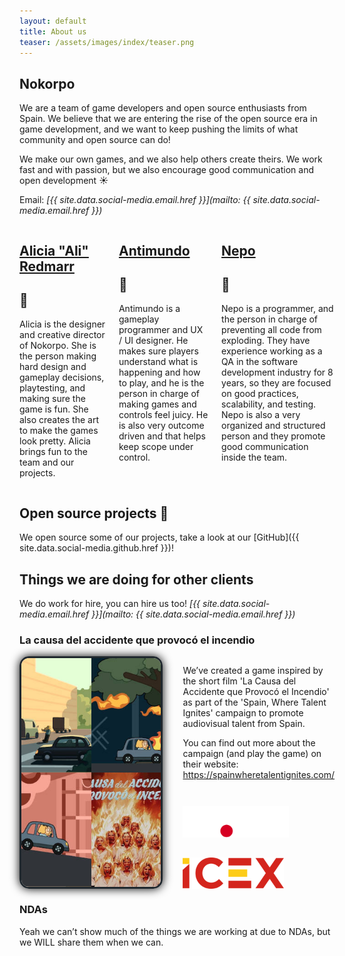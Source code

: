 ```yaml
---
layout: default
title: About us
teaser: /assets/images/index/teaser.png
---
```


## Nokorpo

We are a team of game developers and open source enthusiasts from Spain. We believe that we are entering the rise of the open source era in game development, and we want to keep pushing the limits of what community and open source can do!

We make our own games, and we also help others create theirs. We work fast and with passion, but we also encourage good communication and open development ☀️

Email: _[{{ site.data.social-media.email.href }}](mailto: {{ site.data.social-media.email.href }})_


<div class="columns">
    <div>
        <h2><a href="https://linktr.ee/alicia.redmarr">Alicia "Ali" Redmarr</a></h2>
        <h2>🐉</h2>
        <p>Alicia is the designer and creative director of Nokorpo. She is the person making hard design and gameplay decisions, playtesting, and making sure the game is fun. She also creates the art to make the games look pretty. Alicia brings fun to the team and our projects.</p>
    </div>
    <div>
        <h2><a href="https://antimundo.es/">Antimundo</a></h2>
        <h2>🐛</h2>
        <p>Antimundo is a gameplay programmer and UX / UI designer. He makes sure players understand what is happening and how to play, and he is the person in charge of making games and controls feel juicy. He is also very outcome driven and that helps keep scope under control.</p>
    </div>
    <div>
        <h2><a href="https://nepo.dev/">Nepo</a></h2>
        <h2>🌱</h2>
        <p>Nepo is a programmer, and the person in charge of preventing all code from exploding. They have experience working as a QA in the software development industry for 8 years, so they are focused on good practices, scalability, and testing. Nepo is also a very organized and structured person and they promote good communication inside the team.</p>
    </div>
</div>

## Open source projects 🌌

We open source some of our projects, take a look at our [GitHub]({{ site.data.social-media.github.href }})!

<div id="gallery" class="gallery-small">
    <!--a style='background-image: url("/assets/images/index/bat.png");' href="/games/michiball.html">
        <img width="200px" src="/assets/images/games/michiball/michiball-logo.png" style="margin-bottom: 64px;" alt="michiball">
    </a-->
    <a style='background-image: url("/assets/images/games/infinigrass.png");' href="https://github.com/antimundo/infinigrass"></a>
    <a style='background-image: url("/assets/images/games/ratandfurrius.png");' href="https://github.com/antimundo/rat-and-furrius"></a>
    <a style='background-image: url("/assets/images/games/lafaldadelamontana.png");' href="https://github.com/Edearth/falda-montana"></a>
    <a style='background-image: url("/assets/images/games/libreaim.png");' href="https://github.com/antimundo/libre-aim"></a>
    <a style='background-image: url("/assets/images/games/mastodon-godot-viewer.png");' href="https://github.com/Nokorpo/mastodon-viewer-godot"></a>
</div>

## Things we are doing for other clients

We do work for hire, you can hire us too! _[{{ site.data.social-media.email.href }}](mailto: {{ site.data.social-media.email.href }})_

<style>
    .project{
        display: flex;
        gap: 32px;
    }
    .project-gallery{
        display: flex;
        flex-wrap: wrap;
        overflow: hidden;
        border: 3px solid #20282e;
        border-radius: 15px;
        box-shadow: 0px 0px 15px black;
        max-width: 400px;
    }
    .project-gallery > img{
        width: 50%;
        object-fit: cover;
        flex-grow: 1;
    }
    .project-logos{
        margin-top: 42px;
        display: flex;
        flex-wrap: wrap;
        gap: 32px;
    }
    .project-logos > img {
        max-height: 50px;
        width: auto;
        max-width: 100%;
    }
    @media (max-width: 750px) {
        .project{
            justify-content: center;
            align-items: center;
            flex-wrap: wrap;
        }
    }
</style>

<h3>La causa del accidente que provocó el incendio</h3>
<div class="project">
    <div class="project-gallery">
        <img src="/assets/images/games/la-causa-del-accidente-que-provoco-el-incendio/main_menu.jpg">
        <img src="/assets/images/games/la-causa-del-accidente-que-provoco-el-incendio/screenshot-2.jpg">
        <img src="/assets/images/games/la-causa-del-accidente-que-provoco-el-incendio/screenshot.jpg">
        <img src="/assets/images/games/la-causa-del-accidente-que-provoco-el-incendio.jpg">
    </div>
    <div>
        <p>We’ve created a game inspired by the short film 'La Causa del Accidente que Provocó el Incendio' as part of the 'Spain, Where Talent Ignites' campaign to promote audiovisual talent from Spain.</p>
        <p>You can find out more about the campaign (and play the game) on their website: <a href="https://spainwheretalentignites.com/">https://spainwheretalentignites.com/</a></p>
        <div class="project-logos">
            <img src="/assets/images/games/la-causa-del-accidente-que-provoco-el-incendio/audiovisual.png">
            <img src="/assets/images/games/la-causa-del-accidente-que-provoco-el-incendio/icex.png">
        </div>
    </div>
</div>

<h3>NDAs</h3>

Yeah we can’t show much of the things we are working at due to NDAs, but we WILL share them when we can.

<div id="gallery" class="gallery-small">
    <a style='background-image: url("/assets/images/games/nda.jpg");' href="#"></a>
    <a style='background-image: url("/assets/images/games/nda.jpg");' href="#"></a>
</div>
